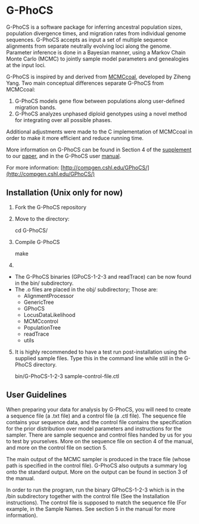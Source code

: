 G-PhoCS
=======

G-PhoCS is a software package for inferring ancestral population sizes, population divergence times, and migration rates from individual genome sequences. G-PhoCS accepts as input a set of multiple sequence alignments from separate neutrally evolving loci along the genome. Parameter inference is done in a Bayesian manner, using a Markov Chain Monte Carlo (MCMC) to jointly sample model parameters and genealogies at the input loci. 

G-PhoCS is inspired by and derived from [MCMCcoal](http://abacus.gene.ucl.ac.uk/software/MCMCcoal.html), developed by Ziheng Yang. Two main conceptual differences separate G-PhoCS from MCMCcoal: 
  1. G-PhoCS models gene flow between populations along user-defined migration bands. 
  2. G-PhoCS analyzes unphased diploid genotypes using a novel method for integrating over all possible phases. 

Additional adjustments were made to the C implementation of MCMCcoal in order to make it more efficient and reduce running time. 

More information on G-PhoCS can be found in Section 4 of the [supplement](http://www.nature.com/ng/journal/v43/n10/extref/ng.937-S1.pdf) to our [paper](http://www.nature.com/ng/journal/v43/n10/full/ng.937.html), and in the G-PhoCS user [manual](http://compgen.cshl.edu/GPhoCS/GPhoCS_Manual.pdf).

For more information: [http://compgen.cshl.edu/GPhoCS/](http://compgen.cshl.edu/GPhoCS/)


Installation (Unix only for now)
------------

1. Fork the G-PhoCS repository

2. Move to the directory:

    cd G-PhoCS/

3. Compile G-PhoCS

    make

4. 
  * The G-PhoCS binaries (GPoCS-1-2-3 and readTrace) can be now found in the bin/ subdirectory.
  * The .o files are placed in the obj/ subdirectory; Those are:
    * AlignmentProcessor
    * GenericTree
    * GPhoCS
    * LocusDataLikelihood
    * MCMCcontrol
    * PopulationTree
    * readTrace
    * utils
   
5. It is highly recommended to have a test run post-installation using the supplied sample files. Type this in the command line while still in the G-PhoCS directory.

    bin/G-PhoCS-1-2-3 sample-control-file.ctl


User Guidelines
---------------

When preparing your data for analysis by G-PhoCS, you will need to create a sequence file (a .txt file) and a control file (a .ctl file). The sequence file contains your sequence data, and the control file contains the specification for the prior distribution over model parameters and instructions for the sampler.
There are sample sequence and control files handed by us for you to test by yourselves. More on the sequence file on section 4 of the manual, and more on the control file on section 5.

The main output of the MCMC sampler is produced in the trace file (whose path is specified in the control file).
G-PhoCS also outputs a summary log onto the standard output.
More on the output can be found in section 3 of the manual.

In order to run the program, run the binary GPhoCS-1-2-3 which is in the /bin subdirectory together with the control file (See the Installation instructions). The control file is supposed to match the sequence file (For example, in the Sample Names. See section 5 in the manual for more information).
